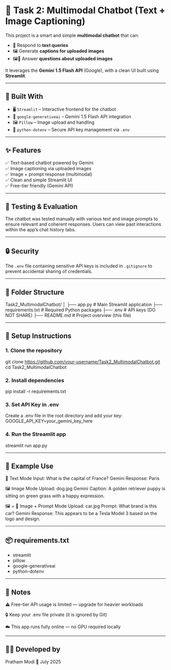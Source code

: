 # 🤖 Task 2: Multimodal Chatbot (Text + Image Captioning)

This project is a smart and simple **multimodal chatbot** that can:

- 💬 Respond to **text queries**
- 🖼️ Generate **captions for uploaded images**
- 🖼️💬 Answer **questions about uploaded images**

It leverages the **Gemini 1.5 Flash API** (Google), with a clean UI built using **Streamlit**.

---

## 🚀 Built With

- 🖥️ `Streamlit` – Interactive frontend for the chatbot  
- 🤖 `google-generativeai` – Gemini 1.5 Flash API integration  
- 🖼️ `Pillow` – Image upload and handling  
- 🔐 `python-dotenv` – Secure API key management via `.env`

---

## ✨ Features

✅ Text-based chatbot powered by Gemini  
✅ Image captioning via uploaded images  
✅ Image + prompt response (multimodal)  
✅ Clean and simple Streamlit UI  
✅ Free-tier friendly (Gemini API)

---

## 🧪 Testing & Evaluation

The chatbot was tested manually with various text and image prompts to ensure relevant and coherent responses. Users can view past interactions within the app’s chat history tabs.

---

## 🔒 Security

The `.env` file containing sensitive API keys is included in `.gitignore` to prevent accidental sharing of credentials.

---

## 🧱 Folder Structure

Task2_MultimodalChatbot/
│
├── app.py # Main Streamlit application
├── requirements.txt # Required Python packages
├── .env # API keys (DO NOT SHARE)
├── README.md # Project overview (this file)

---

## 🔧 Setup Instructions

### 1. Clone the repository
git clone https://github.com/your-username/Task2_MultimodalChatbot.git
cd Task2_MultimodalChatbot
### 2. Install dependencies
pip install -r requirements.txt
### 3. Set API Key in .env
Create a .env file in the root directory and add your key:
GOOGLE_API_KEY=your_gemini_key_here
### 4. Run the Streamlit app
streamlit run app.py

---

## 📸 Example Use

💬 Text Mode
Input: What is the capital of France?
Gemini Response: Paris

🖼️ Image Mode
Upload: dog.jpg
Gemini Caption: A golden retriever puppy is sitting on green grass with a happy expression.

🖼️ + 💬 Image + Prompt Mode
Upload: car.jpg
Prompt: What brand is this car?
Gemini Response: This appears to be a Tesla Model 3 based on the logo and design.

---

## 📦 requirements.txt

- streamlit
- pillow
- google-generativeai
- python-dotenv

---

## 📌 Notes

⚠️ Free-tier API usage is limited — upgrade for heavier workloads

🔒 Keep your .env file private (it is ignored by Git)

☁️ This app runs fully online — no GPU required locally

---

## 👨‍💻 Developed by
Pratham Modi
📅 July 2025
